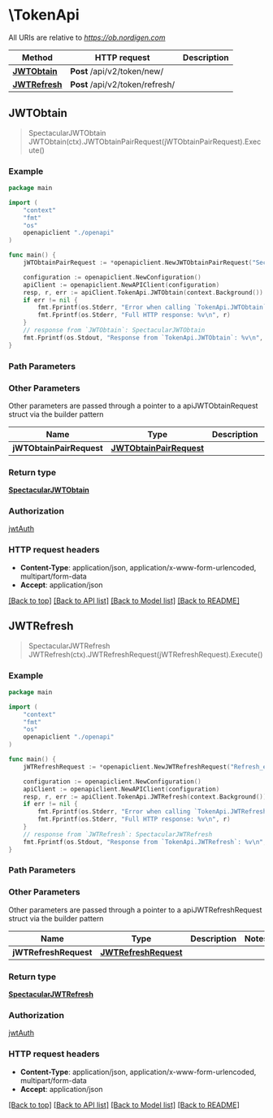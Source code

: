 # \TokenApi

All URIs are relative to *https://ob.nordigen.com*

Method | HTTP request | Description
------------- | ------------- | -------------
[**JWTObtain**](TokenApi.md#JWTObtain) | **Post** /api/v2/token/new/ | 
[**JWTRefresh**](TokenApi.md#JWTRefresh) | **Post** /api/v2/token/refresh/ | 



## JWTObtain

> SpectacularJWTObtain JWTObtain(ctx).JWTObtainPairRequest(jWTObtainPairRequest).Execute()





### Example

```go
package main

import (
    "context"
    "fmt"
    "os"
    openapiclient "./openapi"
)

func main() {
    jWTObtainPairRequest := *openapiclient.NewJWTObtainPairRequest("SecretId_example", "SecretKey_example") // JWTObtainPairRequest | 

    configuration := openapiclient.NewConfiguration()
    apiClient := openapiclient.NewAPIClient(configuration)
    resp, r, err := apiClient.TokenApi.JWTObtain(context.Background()).JWTObtainPairRequest(jWTObtainPairRequest).Execute()
    if err != nil {
        fmt.Fprintf(os.Stderr, "Error when calling `TokenApi.JWTObtain``: %v\n", err)
        fmt.Fprintf(os.Stderr, "Full HTTP response: %v\n", r)
    }
    // response from `JWTObtain`: SpectacularJWTObtain
    fmt.Fprintf(os.Stdout, "Response from `TokenApi.JWTObtain`: %v\n", resp)
}
```

### Path Parameters



### Other Parameters

Other parameters are passed through a pointer to a apiJWTObtainRequest struct via the builder pattern


Name | Type | Description  | Notes
------------- | ------------- | ------------- | -------------
 **jWTObtainPairRequest** | [**JWTObtainPairRequest**](JWTObtainPairRequest.md) |  | 

### Return type

[**SpectacularJWTObtain**](SpectacularJWTObtain.md)

### Authorization

[jwtAuth](../README.md#jwtAuth)

### HTTP request headers

- **Content-Type**: application/json, application/x-www-form-urlencoded, multipart/form-data
- **Accept**: application/json

[[Back to top]](#) [[Back to API list]](../README.md#documentation-for-api-endpoints)
[[Back to Model list]](../README.md#documentation-for-models)
[[Back to README]](../README.md)


## JWTRefresh

> SpectacularJWTRefresh JWTRefresh(ctx).JWTRefreshRequest(jWTRefreshRequest).Execute()





### Example

```go
package main

import (
    "context"
    "fmt"
    "os"
    openapiclient "./openapi"
)

func main() {
    jWTRefreshRequest := *openapiclient.NewJWTRefreshRequest("Refresh_example") // JWTRefreshRequest | 

    configuration := openapiclient.NewConfiguration()
    apiClient := openapiclient.NewAPIClient(configuration)
    resp, r, err := apiClient.TokenApi.JWTRefresh(context.Background()).JWTRefreshRequest(jWTRefreshRequest).Execute()
    if err != nil {
        fmt.Fprintf(os.Stderr, "Error when calling `TokenApi.JWTRefresh``: %v\n", err)
        fmt.Fprintf(os.Stderr, "Full HTTP response: %v\n", r)
    }
    // response from `JWTRefresh`: SpectacularJWTRefresh
    fmt.Fprintf(os.Stdout, "Response from `TokenApi.JWTRefresh`: %v\n", resp)
}
```

### Path Parameters



### Other Parameters

Other parameters are passed through a pointer to a apiJWTRefreshRequest struct via the builder pattern


Name | Type | Description  | Notes
------------- | ------------- | ------------- | -------------
 **jWTRefreshRequest** | [**JWTRefreshRequest**](JWTRefreshRequest.md) |  | 

### Return type

[**SpectacularJWTRefresh**](SpectacularJWTRefresh.md)

### Authorization

[jwtAuth](../README.md#jwtAuth)

### HTTP request headers

- **Content-Type**: application/json, application/x-www-form-urlencoded, multipart/form-data
- **Accept**: application/json

[[Back to top]](#) [[Back to API list]](../README.md#documentation-for-api-endpoints)
[[Back to Model list]](../README.md#documentation-for-models)
[[Back to README]](../README.md)

